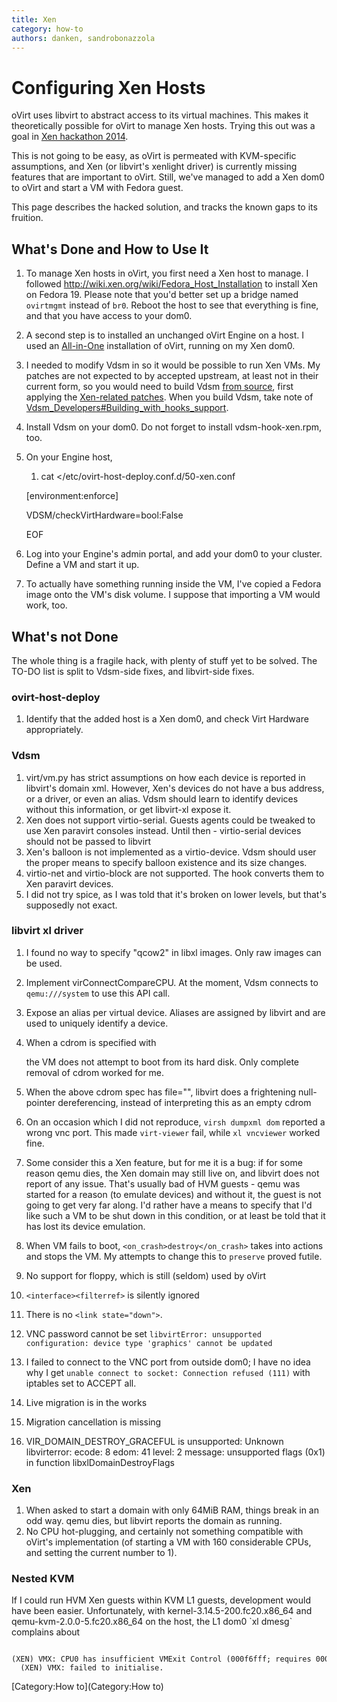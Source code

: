```yaml
---
title: Xen
category: how-to
authors: danken, sandrobonazzola
---
```


<!-- TODO: Content review -->

# Configuring Xen Hosts

oVirt uses libvirt to abstract access to its virtual machines. This makes it theoretically possible for oVirt to manage Xen hosts. Trying this out was a goal in [Xen hackathon 2014](http://wiki.xen.org/wiki/Hackathon/May2014#Libvirt_and_Xen_integration_.2F_co-operation).

This is not going to be easy, as oVirt is permeated with KVM-specific assumptions, and Xen (or libvirt's xenlight driver) is currently missing features that are important to oVirt. Still, we've managed to add a Xen dom0 to oVirt and start a VM with Fedora guest.

This page describes the hacked solution, and tracks the known gaps to its fruition.

## What's Done and How to Use It

1.  To manage Xen hosts in oVirt, you first need a Xen host to manage. I followed <http://wiki.xen.org/wiki/Fedora_Host_Installation> to install Xen on Fedora 19. Please note that you'd better set up a bridge named `ovirtmgmt` instead of `br0`. Reboot the host to see that everything is fine, and that you have access to your dom0.
2.  A second step is to installed an unchanged oVirt Engine on a host. I used an [All-in-One](/develop/release-management/features/integration/allinone.html) installation of oVirt, running on my Xen dom0.
3.  I needed to modify Vdsm in so it would be possible to run Xen VMs. My patches are not expected to by accepted upstream, at least not in their current form, so you would need to build Vdsm [from source](/develop/developer-guide/vdsm/developers.html), first applying the [Xen-related patches](http://gerrit.ovirt.org/#/q/status:open+project:vdsm+branch:master+topic:xen,n,z). When you build Vdsm, take note of [Vdsm_Developers#Building_with_hooks_support](/develop/developer-guide/vdsm/developers.html#building-with-hooks-support).
4.  Install Vdsm on your dom0. Do not forget to install vdsm-hook-xen.rpm, too.
5.  On your Engine host,

    1.  cat <<EOF >/etc/ovirt-host-deploy.conf.d/50-xen.conf

    [environment:enforce]

    VDSM/checkVirtHardware=bool:False

    EOF

6.  Log into your Engine's admin portal, and add your dom0 to your cluster. Define a VM and start it up.
7.  To actually have something running inside the VM, I've copied a Fedora image onto the VM's disk volume. I suppose that importing a VM would work, too.

## What's not Done

The whole thing is a fragile hack, with plenty of stuff yet to be solved. The TO-DO list is split to Vdsm-side fixes, and libvirt-side fixes.

### ovirt-host-deploy

1.  Identify that the added host is a Xen dom0, and check Virt Hardware appropriately.

### Vdsm

1.  virt/vm.py has strict assumptions on how each device is reported in libvirt's domain xml. However, Xen's devices do not have a bus address, or a driver, or even an alias. Vdsm should learn to identify devices without this information, or get libvirt-xl expose it.
2.  Xen does not support virtio-serial. Guests agents could be tweaked to use Xen paravirt consoles instead. Until then - virtio-serial devices should not be passed to libvirt
3.  Xen's balloon is not implemented as a virtio-device. Vdsm should user the proper means to specify balloon existence and its size changes.
4.  virtio-net and virtio-block are not supported. The hook converts them to Xen paravirt devices.
5.  I did not try spice, as I was told that it's broken on lower levels, but that's supposedly not exact.

### libvirt xl driver

1.  I found no way to specify "qcow2" in libxl images. Only raw images can be used.
2.  Implement virConnectCompareCPU. At the moment, Vdsm connects to `qemu:///system` to use this API call.
3.  Expose an alias per virtual device. Aliases are assigned by libvirt and are used to uniquely identify a device.
4.  When a cdrom is specified with

    <tt><disk device="cdrom" snapshot="no" type="file">

    <target bus="ide" dev="hdc"/>

    <readonly/>

    <serial/>

    </disk></tt>

    the VM does not attempt to boot from its hard disk. Only complete removal of cdrom worked for me.

5.  When the above cdrom spec has file="", libvirt does a frightening null-pointer dereferencing, instead of interpreting this as an empty cdrom
6.  On an occasion which I did not reproduce, `virsh dumpxml dom` reported a wrong vnc port. This made `virt-viewer` fail, while `xl vncviewer` worked fine.
7.  Some consider this a Xen feature, but for me it is a bug: if for some reason qemu dies, the Xen domain may still live on, and libvirt does not report of any issue. That's usually bad of HVM guests - qemu was started for a reason (to emulate devices) and without it, the guest is not going to get very far along. I'd rather have a means to specify that I'd like such a VM to be shut down in this condition, or at least be told that it has lost its device emulation.
8.  When VM fails to boot, `<on_crash>destroy</on_crash>` takes into actions and stops the VM. My attempts to change this to `preserve` proved futile.
9.  No support for floppy, which is still (seldom) used by oVirt
10. `<interface><filterref>` is silently ignored
11. There is no `<link state="down">`.
12. VNC password cannot be set `libvirtError: unsupported configuration: device type 'graphics' cannot be updated`
13. I failed to connect to the VNC port from outside dom0; I have no idea why I get `unable connect to socket: Connection refused (111)` with iptables set to ACCEPT all.
14. Live migration is in the works
15. Migration cancellation is missing
16. VIR_DOMAIN_DESTROY_GRACEFUL is unsupported: Unknown libvirterror: ecode: 8 edom: 41 level: 2 message: unsupported flags (0x1) in function libxlDomainDestroyFlags

### Xen

1.  When asked to start a domain with only 64MiB RAM, things break in an odd way. qemu dies, but libvirt reports the domain as running.
2.  No CPU hot-plugging, and certainly not something compatible with oVirt's implementation (of starting a VM with 160 considerable CPUs, and setting the current number to 1).

### Nested KVM

If I could run HVM Xen guests within KVM L1 guests, development would have been easier. Unfortunately, with kernel-3.14.5-200.fc20.x86_64 and qemu-kvm-2.0.0-5.fc20.x86_64 on the host, the L1 dom0 \`xl dmesg\` complains about

      (XEN) VMX: CPU0 has insufficient VMExit Control (000f6fff; requires 00008200)
      (XEN) VMX: failed to initialise.

[Category:How to](Category:How to)
